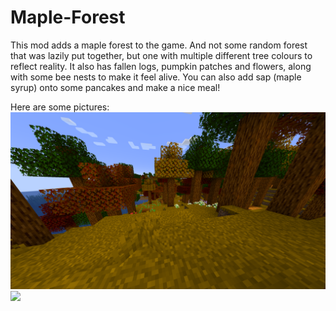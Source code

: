 # Maple-Forest
This mod adds a maple forest to the game. And not some random forest that was lazily put together, but one with multiple different tree colours to reflect reality.
It also has fallen logs, pumpkin patches and flowers, along with some bee nests to make it feel alive. 
You can also add sap (maple syrup) onto some pancakes and make a nice meal!

Here are some pictures:
![](screenshots/2022-10-19_17.18.08.png)
![](screenshots/2022-10-19_17.18.18.png)